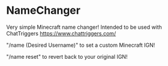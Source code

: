 # NameChanger
Very simple Minecraft name changer! Intended to be used with ChatTriggers https://www.chattriggers.com/

"/name (Desired Username)" to set a custom Minecraft IGN!

"/name reset" to revert back to your original IGN!

